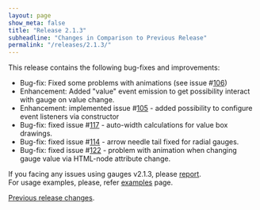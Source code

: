 ```yaml
---
layout: page
show_meta: false
title: "Release 2.1.3"
subheadline: "Changes in Comparison to Previous Release"
permalink: "/releases/2.1.3/"
---
```


This release contains the following bug-fixes and improvements:

 - Bug-fix: Fixed some problems with animations (see issue #[106](https://github.com/Mikhus/canvas-gauges/issues/106))
 - Enhancement: Added "value" event emission to get possibility interact with gauge on value change.
 - Enhancement: implemented issue #[105](https://github.com/Mikhus/canvas-gauges/issues/105) - added possibility to configure event listeners via constructor
 - Bug-fix: fixed issue #[117](https://github.com/Mikhus/canvas-gauges/issues/117) - auto-width calculations for value box drawings.
 - Bug-fix: fixed issue #[114](https://github.com/Mikhus/canvas-gauges/issues/114) - arrow needle tail fixed for radial gauges.
 - Bug-fix: fixed issue #[122](https://github.com/Mikhus/canvas-gauges/issues/122) - problem with animation when changing gauge value via HTML-node attribute change.

If you facing any issues using gauges v2.1.3, please [report](https://github.com/Mikhus/canvas-gauges/issues).  
For usage examples, please, refer [examples]({{site.url}}/documentation/examples/) page.

[Previous release changes]({{site.url}}/releases/2.1.2/).

